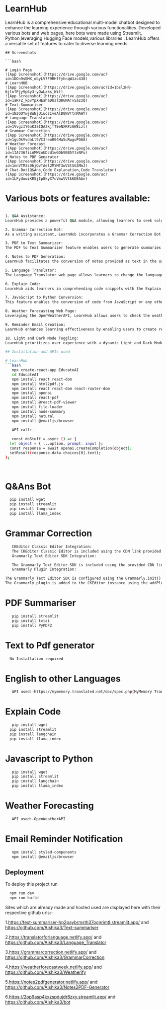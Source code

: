 # LearnHub

LearnHub is a comprehensive educational multi-model chatbot designed to enhance the learning experience through various functionalities. Developed various bots and web pages, here bots were made using Streamlit, Python,leveraging Hugging Face models,various libraries . LearnHub offers a versatile set of features to cater to diverse learning needs.

```
## Screenshots

```bash

# Login Page
![App Screenshot](https://drive.google.com/uc?id=1DOn9sEMX_obyLV7F9RHffyhnqW1zc438) 
# LearnHUB
![App Screenshot](https://drive.google.com/uc?id=1bsl2HR-6jlnfPjyVp6y3-yQwLxks_Wif)
![App Screenshot](https://drive.google.com/uc?id=1aRFZ_kpvYpXHEahaDUzlQ8GMATvSazzQ)
# Text-Summariser
![App Screenshot](https://drive.google.com/uc?id=1NJOQYwj8uNjU1uozIveAlD0NVTtnMAWY)
# Language Translator
![App Screenshot](https://drive.google.com/uc?id=1VvgzIY6oK3SIQAZkjfTEeNXRFzGW8izl)
# Grammar Correction
![App Screenshot](https://drive.google.com/uc?id=1gcOkVvdaLt9VC3reo004Ha5uRwgoPG6A)
# Weather Forecast
![App Screenshot](https://drive.google.com/uc?id=1IA736fiLAMWzoUDcd1w6Db9BB5YtxNPu)
# Notes to PDF Genarator 
![App Screenshot](https://drive.google.com/uc?id=1nnVTM3s0hjQvTAel2MYMf3wVStSG3MmJ)
# Chat-Bot(Q&Ans,Code Explanation,Code Translator)
![App Screenshot](https://drive.google.com/uc?id=1LFyUowiKR5jIp8kyX7uVmwVVtk6DEAbn)

```

# Various bots or features available:

```bash

1. Q&A Assistance:
LearnHub provides a powerful Q&A module, allowing learners to seek solutions to miscellaneous questions. The chatbot, built using Streamlit and Python, utilizes Hugging Face models to access and deliver accurate answers promptly.

2. Grammar Correction Bot:
As a writing assistant, LearnHub incorporates a Grammar Correction Bot that offers real-time suggestions for spelling, grammatical errors, and punctuation mistakes. Made by intregating the Grammarly SDK with the CKEditor Classic Editor which enhances the correction capabilities, ensuring polished written content.

3. PDF to Text Summarizer:
The PDF to Text Summarizer feature enables users to generate summaries from uploaded PDFs or text inputs. Developed with Streamlit and Python, it employs the txtai library for text summarization and PyPDF2 for efficient text extraction from PDFs.

4. Notes to PDF Generation:
LearnHub facilitates the conversion of notes provided as text in the user input area into PDF format. This feature is provide through a web page which streamlines the process of creating organized and shareable PDF documents.

5. Language Translator:
The Language Translator web page allows learners to change the language of user input. This feature fosters language exploration and facilitates understanding by providing translations across various languages.

6. Explain Code:
LearnHub aids learners in comprehending code snippets with the Explain Code feature. Utilizing Streamlit, Python, and Hugging Face models, it delivers insights into the functionality and structure of given code.

7. JavaScript to Python Conversion:
This feature enables the conversion of code from JavaScript or any other coding language to Python or other coding languages. It supports language flexibility, making it easier for learners to transition between coding languages.

8. Weather Forecasting Web Page:
Leveraging the OpenWeatherAPI, LearnHub allows users to check the weather forecast for the next 7 days or details for the entire week. The Weather Forecasting Web Page provides valuable insights for planning and learning conditions.

9. Reminder Email Creation:
LearnHub enhances learning effectiveness by enabling users to create reminder emails. Integrated into the navbar section using the emailjs library, users can schedule and receive reminder emails to stay organized.

10. Light and Dark Mode Toggling:
LearnHub prioritizes user experience with a dynamic Light and Dark Mode Toggling feature. Users can seamlessly switch between light and dark themes, enhancing visual comfort and flexibility during learning sessions. This aesthetic customization ensures a pleasant interface tailored to individual preferences.

## Installation and APIs used

# LearnHub
```bash
   npx create-react-app EducateAI
   cd EducateAI
   npm install react react-dom
   npm install html2pdf.js
   npm install react react-dom react-router-dom
   npm install openai
   npm install react-pdf
   npm install @react-pdf-viewer
   npm install file-loader
   npm install node-summary
   npm install natural
   npm install @emailjs/browser
   
   API call:-

   const doStuff = async () => {
  let object = { ...option, prompt: input };
  const response = await openai.createCompletion(object);
  setResult(response.data.choices[0].text);
};

   
```

# Q&Ans Bot

```bash
  pip install wget
  pip install streamlit
  pip install langchain
  pip install llama_index
```
# Grammar Correction

```bash
   CKEditor Classic Editor Integration:
   The CKEditor Classic Editor is included using the CDN link provided in the <script> tag.
   Grammarly Text Editor SDK Integration:

   The Grammarly Text Editor SDK is included using the provided CDN link in the <script> tag.
   Grammarly Plugin Integration:

The Grammarly Text Editor SDK is configured using the Grammarly.init().then promise.
The Grammarly plugin is added to the CKEditor instance using the addPlugin method.

``` 

# PDF Summariser


```bash
   pip install streamlit
   pip install txtai
   pip install PyPDF2

```
# Text to Pdf generator 

```bash
  No Installation required

```

# English to other Languages

```bash
   API used:-https://mymemory.translated.net/doc/spec.php(MyMemory Translation api)
```
# Explain Code

```bash
   pip install wget
  pip install streamlit
  pip install langchain
  pip install llama_index   
```
# Javascript to Python

```bash
   pip install wget
   pip install streamlit
   pip install langchain
   pip install llama_index
```

# Weather Forecasting

```bash
   API used:-OpenWeatherAPI
```

# Email Reminder Notification

```bash
   npm install styled-components
   npm install @emailjs/browser

```

## Deployment

To deploy this project run

```bash
  npm run dev
  npm run build
```
Sites which are already made and hosted used are displayed here with their respective github urls:-

1.https://text-summariser-hp2paybrmsth37ognrimtl.streamlit.app/ and https://github.com/Aishika3/Text-summariser


2.https://translatorforlanguage.netlify.app/ and https://github.com/Aishika3/Language_Translator


3.https://grammarcorrection.netlify.app/ and https://github.com/Aishika3/GrammarCorrection


4.https://weatherforecastweek.netlify.app/ and https://github.com/Aishika3/Weatherify


5.https://notes2pdfgenerator.netlify.app/ and https://github.com/Aishika3/Notes2PDF-Generator


6.https://2op9asp4kxzspdujdr8zxy.streamlit.app/ and https://github.com/Aishika3/bot



